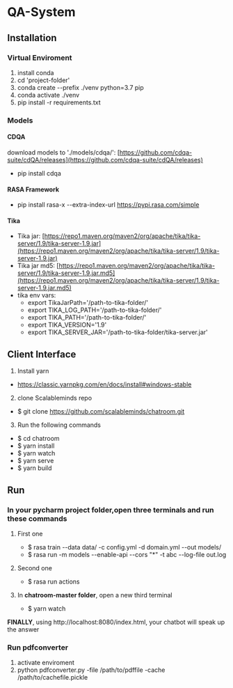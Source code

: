 # QA-System

## Installation

### Virtual Enviroment
1. install conda
2. cd 'project-folder'
3. conda create --prefix ./venv python=3.7 pip
4. conda activate ./venv
5. pip install -r requirements.txt

### Models

#### CDQA
download models to './models/cdqa/': [https://github.com/cdqa-suite/cdQA/releases](https://github.com/cdqa-suite/cdQA/releases)
- pip install cdqa


#### RASA Framework
- pip install rasa-x --extra-index-url https://pypi.rasa.com/simple

#### Tika
- Tika jar:   [https://repo1.maven.org/maven2/org/apache/tika/tika-server/1.9/tika-server-1.9.jar](https://repo1.maven.org/maven2/org/apache/tika/tika-server/1.9/tika-server-1.9.jar)
- Tika jar md5:   [https://repo1.maven.org/maven2/org/apache/tika/tika-server/1.9/tika-server-1.9.jar.md5](https://repo1.maven.org/maven2/org/apache/tika/tika-server/1.9/tika-server-1.9.jar.md5)
- tika env vars:
    - export TikaJarPath='/path-to-tika-folder/'
    - export TIKA_LOG_PATH='/path-to-tika-folder/'
    - export TIKA_PATH='/path-to-tika-folder/'
    - export TIKA_VERSION='1.9'
    - export TIKA_SERVER_JAR='/path-to-tika-folder/tika-server.jar'

## Client Interface
1. Install yarn
  * https://classic.yarnpkg.com/en/docs/install#windows-stable
2. clone Scalableminds repo 
  * $ git clone https://github.com/scalableminds/chatroom.git 
3. Run the following commands
  * $ cd chatroom
  * $ yarn install
  * $ yarn watch
  * $ yarn serve
  * $ yarn build
 

 ## Run 
 ### **In your pycharm project folder**,open three terminals and run these commands
 
 1. First one 
    * $ rasa train --data data/ -c config.yml -d domain.yml --out models/
    * $ rasa run -m models --enable-api --cors "*" -t abc --log-file out.log
 1. Second one 
    * $ rasa run actions
    
 1. In  __**chatroom-master  folder**__, open a new third terminal 
    *  $ yarn watch
    
 **FINALLY**, using http://localhost:8080/index.html, your chatbot will speak up the answer 



### Run pdfconverter
1. activate enviroment
2. python pdfconverter.py -file /path/to/pdffile -cache /path/to/cachefile.pickle